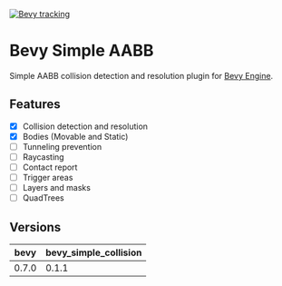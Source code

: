 [![Bevy tracking](https://img.shields.io/badge/Bevy%20tracking-main-lightblue)](https://github.com/bevyengine/bevy/blob/main/docs/plugins_guidelines.md#main-branch-tracking)

# Bevy Simple AABB
Simple AABB collision detection and resolution plugin for <a href="https://github.com/bevyengine/bevy">Bevy Engine</a>.

## Features
- [X] Collision detection and resolution
- [X] Bodies (Movable and Static)
- [ ] Tunneling prevention
- [ ] Raycasting
- [ ] Contact report
- [ ] Trigger areas
- [ ] Layers and masks
- [ ] QuadTrees

## Versions
bevy | bevy_simple_collision
--- | ---
0.7.0 | 0.1.1